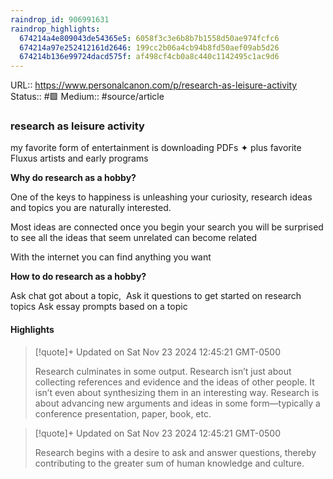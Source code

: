 ```yaml
---
raindrop_id: 906991631
raindrop_highlights:
  674214a4e809043de54365e5: 6058f3c3e6b8b7b1558d50ae974fcfc6
  674214a97e252412161d2646: 199cc2b06a4cb94b8fd50aef09ab5d26
  674214b136e99724dacd575f: af498cf4cb0a8c440c1142495c1ac9d6
---
```


URL:: https://www.personalcanon.com/p/research-as-leisure-activity
Status:: #🟩
Medium:: #source/article


### research as leisure activity

my favorite form of entertainment is downloading PDFs ✦ plus favorite Fluxus artists and early programs

**Why do research as a hobby?**


One of the keys to happiness is unleashing your curiosity, research ideas and topics you are naturally interested.


Most ideas are connected once you begin your search you will be surprised to see all the ideas that seem unrelated can become related 

With the internet you can find anything you want 


**How to do research as a hobby?**


Ask chat got about a topic, 
Ask it questions to get started on research topics
Ask essay prompts based on a topic

#### Highlights


> [!quote]+ Updated on Sat Nov 23 2024 12:45:21 GMT-0500
>
> Research culminates in some output. Research isn’t just about collecting references and evidence and the ideas of other people. It isn’t even about synthesizing them in an interesting way. Research is about advancing new arguments and ideas in some form—typically a conference presentation, paper, book, etc.

> [!quote]+ Updated on Sat Nov 23 2024 12:45:21 GMT-0500
>
> Research begins with a desire to ask and answer questions, thereby contributing to the greater sum of human knowledge and culture.
